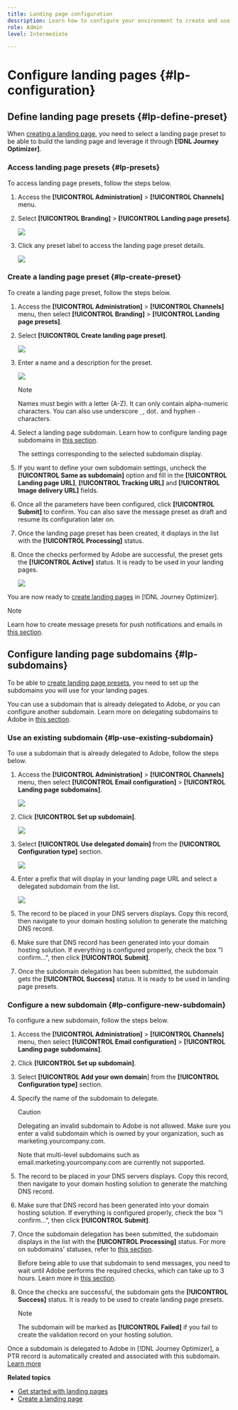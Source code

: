 ```yaml
---
title: Landing page configuration
description: Learn how to configure your environment to create and use landing pages with Journey Optimizer
role: Admin
level: Intermediate

---
```

# Configure landing pages {#lp-configuration}

## Define landing page presets {#lp-define-preset}

When [creating a landing page](../landing-pages/create-lp.md#create-a-lp), you need to select a landing page preset to be able to build the landing page and leverage it through **[!DNL Journey Optimizer]**.

### Access landing page presets {#lp-presets}

To access landing page presets, follow the steps below.

1. Access the **[!UICONTROL Administration]** > **[!UICONTROL Channels]** menu.

1. Select **[!UICONTROL Branding]** > **[!UICONTROL Landing page presets]**.

    ![](../assets/lp_presets-access.png)

1. Click any preset label to access the landing page preset details.

    ![](../assets/lp_preset-details.png)

### Create a landing page preset {#lp-create-preset}

To create a landing page preset, follow the steps below.

1. Access the **[!UICONTROL Administration]** > **[!UICONTROL Channels]** menu, then select **[!UICONTROL Branding]** > **[!UICONTROL Landing page presets]**.

1. Select **[!UICONTROL Create landing page preset]**.

    ![](../assets/lp_create-preset.png)

1. Enter a name and a description for the preset.

    ![](../assets/lp_preset-name.png)

    >[!NOTE]
    >
    > Names must begin with a letter (A-Z). It can only contain alpha-numeric characters. You can also use underscore `_`, dot`.` and hyphen `-` characters.

1. Select a landing page subdomain. Learn how to configure landing page subdomains in [this section](#lp-subdomains).

    <!--![](../assets/lp_preset-subdomain.png)-->

    The settings corresponding to the selected subdomain display. <!--Default behavior? TBC-->

1. If you want to define your own subdomain settings, uncheck the **[!UICONTROL Same as subdomain]** option and fill in the **[!UICONTROL Landing page URL]**, **[!UICONTROL Tracking URL]** and **[!UICONTROL Image delivery URL]** fields. <!--To confirm?-->

1. Once all the parameters have been configured, click **[!UICONTROL Submit]** to confirm. You can also save the message preset as draft and resume its configuration later on.

    <!--![](../assets/lp_preset-xxx.png)-->

1. Once the landing page preset has been created, it displays in the list with the **[!UICONTROL Processing]** status.

    <!--Apparently goes through processing status first - to check
    
    If the checks are not successful, learn more on the possible failure reasons in [this section](#monitor-message-presets).
    
    Are they the same checks as for message presets?-->

1. Once the checks performed by Adobe are successful, the preset gets the **[!UICONTROL Active]** status. It is ready to be used in your landing pages.

    ![](../assets/lp-preset-active.png)

You are now ready to [create landing pages](../landing-pages/create-lp.md) in [!DNL Journey Optimizer].

>[!NOTE]
>
>Learn how to create message presets for push notifications and emails in [this section](message-presets.md).

## Configure landing page subdomains {#lp-subdomains}

To be able to [create landing page presets](#lp-create-preset), you need to set up the subdomains you will use for your landing pages.

You can use a subdomain that is already delegated to Adobe, or you can configure another subdomain. Learn more on delegating subdomains to Adobe in [this section](delegate-subdomain.md).

### Use an existing subdomain {#lp-use-existing-subdomain}

To use a subdomain that is already delegated to Adobe, follow the steps below.

1. Access the **[!UICONTROL Administration]** > **[!UICONTROL Channels]** menu, then select **[!UICONTROL Email configuration]** > **[!UICONTROL Landing page subdomains]**.

    ![](../assets/lp_access-subdomains.png)

1. Click **[!UICONTROL Set up subdomain]**.

    ![](../assets/lp_set-up-subdomain.png)

1. Select **[!UICONTROL Use delegated domain]** from the **[!UICONTROL Configuration type]** section.

    ![](../assets/lp_use-delegated-subdomain.png)

1. Enter a prefix that will display in your landing page URL and select a delegated subdomain from the list.

    ![](../assets/lp_prefix-and-subdomain.png)

1. The record to be placed in your DNS servers displays. Copy this record, then navigate to your domain hosting solution to generate the matching DNS record.

1. Make sure that DNS record has been generated into your domain hosting solution. If everything is configured properly, check the box "I confirm...", then click **[!UICONTROL Submit]**.

1. Once the subdomain delegation has been submitted, the subdomain gets the **[!UICONTROL Success]** status. It is ready to be used in landing page presets.
<!--Can this procedure fails? Because you're using an existing subdomain, do we need the validation step?-->

### Configure a new subdomain {#lp-configure-new-subdomain}

To configure a new subdomain, follow the steps below.

1. Access the **[!UICONTROL Administration]** > **[!UICONTROL Channels]** menu, then select **[!UICONTROL Email configuration]** > **[!UICONTROL Landing page subdomains]**.

1. Click **[!UICONTROL Set up subdomain]**.

1. Select **[!UICONTROL Add your own domain**] from the **[!UICONTROL Configuration type]** section.

    <!--![](../assets/lp_add-your-own-subdomain.png)-->

1. Specify the name of the subdomain to delegate.

    >[!CAUTION]
    >
    >Delegating an invalid subdomain to Adobe is not allowed. Make sure you enter a valid subdomain which is owned by your organization, such as marketing.yourcompany.com.
    >
    >Note that multi-level subdomains such as email.marketing.yourcompany.com are currently not supported.

1. The record to be placed in your DNS servers displays. Copy this record, then navigate to your domain hosting solution to generate the matching DNS record.

1. Make sure that DNS record has been generated into your domain hosting solution. If everything is configured properly, check the box "I confirm...", then click **[!UICONTROL Submit]**.

1. Once the subdomain delegation has been submitted, the subdomain displays in the list with the **[!UICONTROL Processing]** status. For more on subdomains' statuses, refer to [this section](access-subdomains.md).<!--Is it going through the same validation process as when delegating subdomains? Same statuses as well?-->

    Before being able to use that subdomain to send messages, you need to wait until Adobe performs the required checks, which can take up to 3 hours. Learn more in [this section](#subdomain-validation).<!--Do we need the validation step when using a domain that has already been delegated? (Section above)-->

1. Once the checks are successful, the subdomain gets the **[!UICONTROL Success]** status. It is ready to be used to create landing page presets.

    >[!NOTE]
    >
    >The subdomain will be marked as **[!UICONTROL Failed]** if you fail to create the validation record on your hosting solution.

Once a subdomain is delegated to Adobe in [!DNL Journey Optimizer], a PTR record is automatically created and associated with this subdomain. [Learn more](ptr-records.md) <!--Is this true when delegating a new subdomain for LPs?-->

**Related topics**

* [Get started with landing pages](../landing-pages/get-started-lp.md)
* [Create a landing page](../landing-pages/create-lp.md#create-a-lp)
